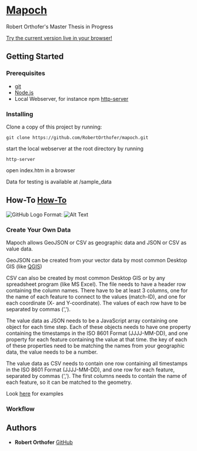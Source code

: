 # [Mapoch](https://robertorthofer.github.io/mapoch/openlayers/)

Robert Orthofer's Master Thesis in Progress

[Try the current version live in your browser!](https://robertorthofer.github.io/mapoch/openlayers/)

## Getting Started

### Prerequisites

* [git](https://git-scm.com/downloads)
* [Node.js](https://nodejs.org/en/)
* Local Webserver, for instance npm [http-server](https://www.npmjs.com/package/http-server)

### Installing

Clone a copy of this project by running:
```
git clone https://github.com/RobertOrthofer/mapoch.git
```

start the local webserver at the root directory by running

```
http-server
```
open index.htm in a browser

Data for testing is available at /sample_data

## How-To [How-To](#how-to)

![GitHub Logo](/images/logo.png)
Format: ![Alt Text](url)

### Create Your Own Data

Mapoch allows GeoJSON or CSV as geographic data and JSON or CSV as value data.

GeoJSON can be created from your vector data by most common Desktop GIS (like [QGIS](https://www.qgis.org/en/site/))

CSV can also be created by most common Desktop GIS or by any spreadsheet program (like MS Excel). The file needs to have a header row containing the column names. There have to be at least 3 columns, one for the name of each feature to connect to the values (match-ID), and one for each coordinate (X- and Y-coordinate). The values of each row have to be separated by commas (',').

The value data as JSON needs to be a JavaScript array containing one object for each time step. Each of these objects needs to have one property containing the timestamps in the ISO 8601 Format (JJJJ-MM-DD), and one property for each feature containing the value at that time. the key of each of these properties need to be matching the names from your geographic data, the value needs to be a number.

The value data as CSV needs to contain one row containing all timestamps in the ISO 8601 Format (JJJJ-MM-DD), and one row for each feature, separated by commas (','). The first columns needs to contain the name of each feature, so it can be matched to the geometry.

Look [here](https://github.com/RobertOrthofer/mapoch/tree/master/sample_data) for examples

### Workflow

## Authors

* **Robert Orthofer**  [GitHub](https://github.com/RobertOrthofer)
